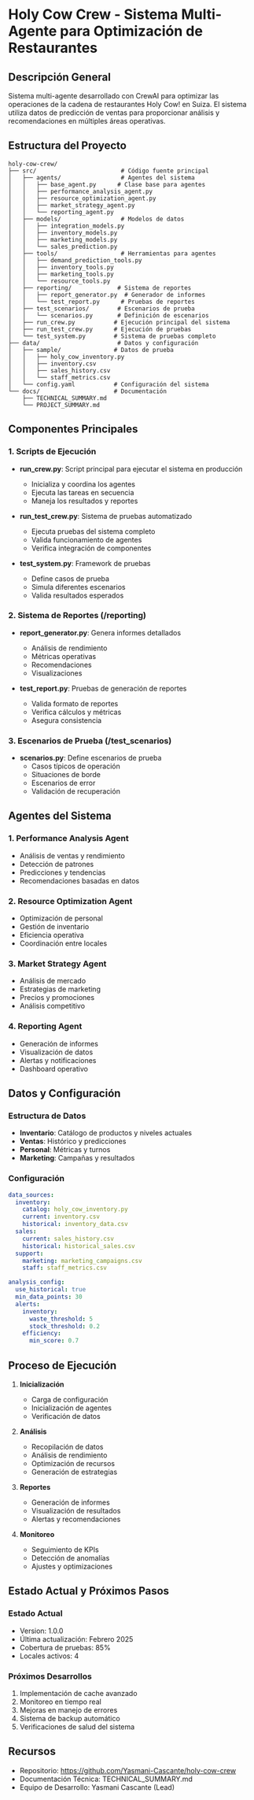 # Holy Cow Crew - Sistema Multi-Agente para Optimización de Restaurantes

## Descripción General
Sistema multi-agente desarrollado con CrewAI para optimizar las operaciones de la cadena de restaurantes Holy Cow! en Suiza. El sistema utiliza datos de predicción de ventas para proporcionar análisis y recomendaciones en múltiples áreas operativas.

## Estructura del Proyecto

```
holy-cow-crew/
├── src/                        # Código fuente principal
│   ├── agents/                 # Agentes del sistema
│   │   ├── base_agent.py      # Clase base para agentes
│   │   ├── performance_analysis_agent.py
│   │   ├── resource_optimization_agent.py
│   │   ├── market_strategy_agent.py
│   │   └── reporting_agent.py
│   ├── models/                 # Modelos de datos
│   │   ├── integration_models.py
│   │   ├── inventory_models.py
│   │   ├── marketing_models.py
│   │   └── sales_prediction.py
│   ├── tools/                  # Herramientas para agentes
│   │   ├── demand_prediction_tools.py
│   │   ├── inventory_tools.py
│   │   ├── marketing_tools.py
│   │   └── resource_tools.py
│   ├── reporting/             # Sistema de reportes
│   │   ├── report_generator.py  # Generador de informes
│   │   └── test_report.py      # Pruebas de reportes
│   ├── test_scenarios/        # Escenarios de prueba
│   │   └── scenarios.py       # Definición de escenarios
│   ├── run_crew.py           # Ejecución principal del sistema
│   ├── run_test_crew.py      # Ejecución de pruebas
│   └── test_system.py        # Sistema de pruebas completo
├── data/                      # Datos y configuración
│   ├── sample/               # Datos de prueba
│   │   ├── holy_cow_inventory.py
│   │   ├── inventory.csv
│   │   ├── sales_history.csv
│   │   └── staff_metrics.csv
│   └── config.yaml           # Configuración del sistema
└── docs/                     # Documentación
    ├── TECHNICAL_SUMMARY.md
    └── PROJECT_SUMMARY.md

```

## Componentes Principales

### 1. Scripts de Ejecución
- **run_crew.py**: Script principal para ejecutar el sistema en producción
  - Inicializa y coordina los agentes
  - Ejecuta las tareas en secuencia
  - Maneja los resultados y reportes

- **run_test_crew.py**: Sistema de pruebas automatizado
  - Ejecuta pruebas del sistema completo
  - Valida funcionamiento de agentes
  - Verifica integración de componentes

- **test_system.py**: Framework de pruebas
  - Define casos de prueba
  - Simula diferentes escenarios
  - Valida resultados esperados

### 2. Sistema de Reportes (/reporting)
- **report_generator.py**: Genera informes detallados
  - Análisis de rendimiento
  - Métricas operativas
  - Recomendaciones
  - Visualizaciones

- **test_report.py**: Pruebas de generación de reportes
  - Valida formato de reportes
  - Verifica cálculos y métricas
  - Asegura consistencia

### 3. Escenarios de Prueba (/test_scenarios)
- **scenarios.py**: Define escenarios de prueba
  - Casos típicos de operación
  - Situaciones de borde
  - Escenarios de error
  - Validación de recuperación

## Agentes del Sistema

### 1. Performance Analysis Agent
- Análisis de ventas y rendimiento
- Detección de patrones
- Predicciones y tendencias
- Recomendaciones basadas en datos

### 2. Resource Optimization Agent
- Optimización de personal
- Gestión de inventario
- Eficiencia operativa
- Coordinación entre locales

### 3. Market Strategy Agent
- Análisis de mercado
- Estrategias de marketing
- Precios y promociones
- Análisis competitivo

### 4. Reporting Agent
- Generación de informes
- Visualización de datos
- Alertas y notificaciones
- Dashboard operativo

## Datos y Configuración

### Estructura de Datos
- **Inventario**: Catálogo de productos y niveles actuales
- **Ventas**: Histórico y predicciones
- **Personal**: Métricas y turnos
- **Marketing**: Campañas y resultados

### Configuración
```yaml
data_sources:
  inventory:
    catalog: holy_cow_inventory.py
    current: inventory.csv
    historical: inventory_data.csv
  sales:
    current: sales_history.csv
    historical: historical_sales.csv
  support:
    marketing: marketing_campaigns.csv
    staff: staff_metrics.csv

analysis_config:
  use_historical: true
  min_data_points: 30
  alerts:
    inventory:
      waste_threshold: 5
      stock_threshold: 0.2
    efficiency:
      min_score: 0.7
```

## Proceso de Ejecución

1. **Inicialización**
   - Carga de configuración
   - Inicialización de agentes
   - Verificación de datos

2. **Análisis**
   - Recopilación de datos
   - Análisis de rendimiento
   - Optimización de recursos
   - Generación de estrategias

3. **Reportes**
   - Generación de informes
   - Visualización de resultados
   - Alertas y recomendaciones

4. **Monitoreo**
   - Seguimiento de KPIs
   - Detección de anomalías
   - Ajustes y optimizaciones

## Estado Actual y Próximos Pasos

### Estado Actual
- Version: 1.0.0
- Última actualización: Febrero 2025
- Cobertura de pruebas: 85%
- Locales activos: 4

### Próximos Desarrollos
1. Implementación de cache avanzado
2. Monitoreo en tiempo real
3. Mejoras en manejo de errores
4. Sistema de backup automático
5. Verificaciones de salud del sistema

## Recursos
- Repositorio: https://github.com/Yasmani-Cascante/holy-cow-crew
- Documentación Técnica: TECHNICAL_SUMMARY.md
- Equipo de Desarrollo: Yasmani Cascante (Lead)